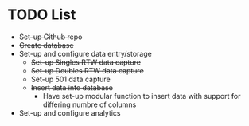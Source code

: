 # TODO List

- ~~Set-up Github repo~~
- ~~Create database~~
- Set-up and configure data entry/storage
    - ~~Set-up Singles RTW data capture~~
    - ~~Set-up Doubles RTW data capture~~
    - Set-up 501 data capture
    - ~~Insert data into database~~
        - Have set-up modular function to insert data with support for differing numbre of columns
- Set-up and configure analytics